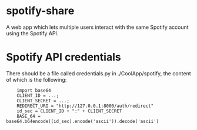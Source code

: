 # spotify-share
A web app which lets multiple users interact with the same Spotify account using the Spotify API.

# Spotify API credentials

There should be a file called credentials.py in ./CoolApp/spotify, the content of which is the following:

```
    import base64
    CLIENT_ID = ...;
    CLIENT_SECRET = ...;
    REDIRECT_URI = "http://127.0.0.1:8000/auth/redirect"
    id_sec = CLIENT_ID + ":" + CLIENT_SECRET
    BASE_64 = base64.b64encode((id_sec).encode('ascii')).decode('ascii')
```

